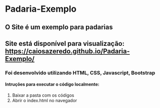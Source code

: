 # Padaria-Exemplo
 
## O Site é um exemplo para padarias
## Site está disponível para visualização: https://caiosazeredo.github.io/Padaria-Exemplo/
### Foi desenvolvido utilizando HTML, CSS, Javascript, Bootstrap
#### Intruções para executar o código localmente:
1. Baixar a pasta com os códigos
2. Abrir o index.html no navegador